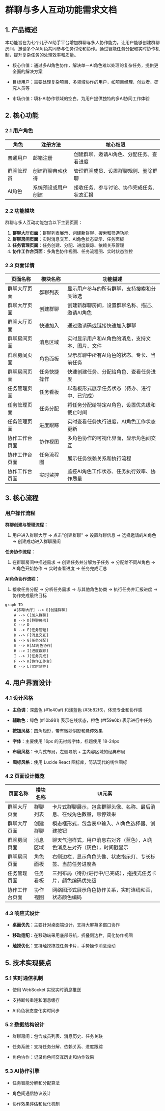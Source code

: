 # 群聊与多人互动功能需求文档

## 1. 产品概述

本功能旨在为七个儿子AI助手平台增加群聊与多人协作能力，让用户能够创建群聊房间，邀请多个AI角色共同参与任务讨论和协作。通过智能任务分配和实时协作机制，提升复杂任务的处理效率和质量。

* 核心价值：通过多AI角色协作，解决单一AI角色难以处理的复杂任务，提供更全面的解决方案

* 目标用户：需要处理复杂项目、多领域协作的用户，如项目经理、创业者、研究人员等

* 市场价值：填补AI协作领域的空白，为用户提供独特的多AI协同工作体验

## 2. 核心功能

### 2.1 用户角色

| 角色    | 注册方法      | 核心权限                  |
| ----- | --------- | --------------------- |
| 普通用户  | 邮箱注册      | 创建群聊、邀请AI角色、分配任务、查看进度 |
| 群聊管理员 | 创建群聊自动获得  | 管理群聊成员、设置群聊规则、删除群聊    |
| AI角色  | 系统预设或用户创建 | 接收任务、参与讨论、协作完成任务、状态汇报 |

### 2.2 功能模块

群聊与多人互动功能包含以下主要页面：

1. **群聊大厅页面**：群聊列表展示、创建新群聊、搜索和筛选功能
2. **群聊房间页面**：实时消息交互、AI角色状态显示、任务面板
3. **任务管理页面**：任务创建、分配、进度跟踪、依赖关系管理
4. **协作工作台页面**：多角色协作视图、任务流程图、实时状态监控

### 2.3 页面详情

| 页面名称    | 模块名称   | 功能描述                      |
| ------- | ------ | ------------------------- |
| 群聊大厅页面  | 群聊列表   | 显示用户参与的所有群聊，支持搜索和分类筛选     |
| 群聊大厅页面  | 创建群聊   | 创建新群聊房间，设置群聊名称、描述、邀请AI角色  |
| 群聊大厅页面  | 快速加入   | 通过邀请码或链接快速加入群聊            |
| 群聊房间页面  | 消息区域   | 实时显示用户和AI角色的消息，支持文本、图片、文件 |
| 群聊房间页面  | 角色面板   | 显示群聊中所有AI角色的状态、专长、当前任务    |
| 群聊房间页面  | 任务快捷操作 | 快速创建任务、分配给角色、查看任务进度       |
| 任务管理页面  | 任务看板   | 以看板形式展示任务状态（待办、进行中、已完成）   |
| 任务管理页面  | 任务分配   | 将任务分配给特定AI角色，设置优先级和截止时间   |
| 任务管理页面  | 进度跟踪   | 实时查看任务执行进度，AI角色工作状态更新     |
| 协作工作台页面 | 协作视图   | 多角色协作的可视化界面，显示角色间交互       |
| 协作工作台页面 | 任务流程图  | 展示任务依赖关系和执行流程             |
| 协作工作台页面 | 实时监控   | 监控AI角色工作状态、任务执行效率、协作质量    |

## 3. 核心流程

### 用户操作流程

**群聊创建与管理流程：**

1. 用户进入群聊大厅 → 点击"创建群聊" → 设置群聊信息 → 选择邀请的AI角色 → 创建成功进入群聊房间

**任务协作流程：**

1. 在群聊房间中描述需求 → 创建任务并分解为子任务 → 分配给不同AI角色 → AI角色开始协作 → 实时查看进度 → 任务完成汇总

**AI角色协作流程：**

1. 接收任务分配 → 分析任务需求 → 与其他角色协商 → 执行任务并汇报进度 → 协作完成最终目标

```mermaid
graph TD
    A[群聊大厅] --> B[创建群聊]
    A --> C[加入群聊]
    B --> D[群聊房间]
    C --> D
    D --> E[任务管理]
    D --> F[消息交互]
    E --> G[任务分配]
    G --> H[AI角色协作]
    H --> I[进度跟踪]
    I --> J[任务完成]
    F --> K[协作工作台]
    K --> L[实时监控]
```

## 4. 用户界面设计

### 4.1 设计风格

* **主色调**：深蓝色 (#1e40af) 和浅蓝色 (#3b82f6)，体现专业和协作感

* **辅助色**：绿色 (#10b981) 表示在线状态，橙色 (#f59e0b) 表示进行中任务

* **按钮风格**：圆角矩形，带有微妙阴影和悬停效果

* **字体**：主要使用 16px 的无衬线字体，标题使用 18-24px

* **布局风格**：卡片式布局，左侧导航 + 主内容区域的经典布局

* **图标风格**：使用 Lucide React 图标库，简洁现代的线性图标

### 4.2 页面设计概览

| 页面名称    | 模块名称 | UI元素                                   |
| ------- | ---- | -------------------------------------- |
| 群聊大厅页面  | 群聊列表 | 卡片式群聊展示，包含群聊头像、名称、最后消息、在线角色数量，悬停效果     |
| 群聊大厅页面  | 创建群聊 | 模态框形式，包含表单输入、AI角色选择器、创建按钮              |
| 群聊房间页面  | 消息区域 | 聊天气泡样式，用户消息右对齐（蓝色），AI角色消息左对齐（灰色），时间戳显示 |
| 群聊房间页面  | 角色面板 | 右侧边栏，显示角色头像、状态指示灯、专长标签、当前任务进度条         |
| 任务管理页面  | 任务看板 | 三列布局（待办/进行中/已完成），拖拽式任务卡片，颜色编码优先级       |
| 协作工作台页面 | 协作视图 | 网络图形式展示角色协作关系，实时连线动画，状态颜色编码            |

### 4.3 响应式设计

* **桌面优先**：主要针对桌面端设计，支持大屏幕多窗口协作

* **移动适配**：在移动端采用底部导航，折叠侧边栏，简化协作视图

* **触摸优化**：支持触摸拖拽任务卡片，手势操作消息滚动

## 5. 技术实现要点

### 5.1 实时通信机制

* 使用 WebSocket 实现实时消息推送

* 支持断线重连和消息缓存

* AI角色状态变化实时同步

### 5.2 数据结构设计

* 群聊房间：包含成员列表、消息历史、任务关联

* 任务系统：支持任务分解、依赖关系、进度跟踪

* 角色协作：记录角色间交互历史和协作效果

### 5.3 AI协作引擎

* 任务智能分解和分配算法

* 角色间通信协议设计

* 协作效果评估和优化机制


